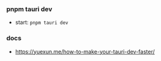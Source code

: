 ### pnpm tauri dev

- start: `pnpm tauri dev`

### docs
- https://yuexun.me/how-to-make-your-tauri-dev-faster/
